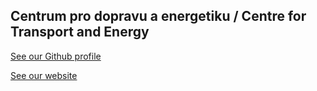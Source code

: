 ## Centrum pro dopravu a energetiku / Centre for Transport and Energy

[See our Github profile](https://github.io/cdeorgcz)

[See our website](https://cde-org.cz)
